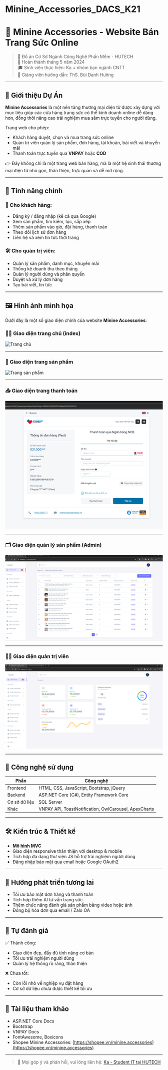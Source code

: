 # Minine_Accessories_DACS_K21
# 💍 Minine Accessories - Website Bán Trang Sức Online

> 📌 Đồ án Cơ Sở Ngành Công Nghệ Phần Mềm - HUTECH  
> 📅 Hoàn thành tháng 5 năm 2024  
> 🎓 Sinh viên thực hiện: Ka + nhóm bạn ngành CNTT  
> 🧠 Giảng viên hướng dẫn: ThS. Bùi Danh Hường  

---

## 🔮 Giới thiệu Dự Án

**Minine Accessories** là một nền tảng thương mại điện tử được xây dựng với mục tiêu giúp các cửa hàng trang sức có thể kinh doanh online dễ dàng hơn, đồng thời nâng cao trải nghiệm mua sắm trực tuyến cho người dùng.

Trang web cho phép:
- Khách hàng duyệt, chọn và mua trang sức online  
- Quản trị viên quản lý sản phẩm, đơn hàng, tài khoản, bài viết và khuyến mãi  
- Thanh toán trực tuyến qua **VNPAY** hoặc **COD**

👉 Đây không chỉ là một trang web bán hàng, mà là một hệ sinh thái thương mại điện tử nhỏ gọn, thân thiện, trực quan và dễ mở rộng.

---

## 🧪 Tính năng chính

### 🎯 Cho khách hàng:
- Đăng ký / đăng nhập (kể cả qua Google)
- Xem sản phẩm, tìm kiếm, lọc, sắp xếp
- Thêm sản phẩm vào giỏ, đặt hàng, thanh toán
- Theo dõi lịch sử đơn hàng
- Liên hệ và xem tin tức thời trang

### 🛠️ Cho quản trị viên:
- Quản lý sản phẩm, danh mục, khuyến mãi
- Thống kê doanh thu theo tháng
- Quản lý người dùng và phân quyền
- Duyệt và xử lý đơn hàng
- Tạo bài viết, tin tức

---

## 🖼️ Hình ảnh minh họa

Dưới đây là một số giao diện chính của website **Minine Accessories**:

### 🧑‍💻 Giao diện trang chủ (index)
![Trang chủ](./BaoCao/images_rb/index.png)

---

### 🛒 Giao diện trang sản phẩm
![Trang sản phẩm](./BaoCao/images_rb/sanpham.png)

---

### 📥 Giao diện trang thanh toán
![Trang thanh toán](./BaoCao/images_rb/thanhtoan.png)

---

### 🗂️ Giao diện quản lý sản phẩm (Admin)
![Quản lý sản phẩm](./BaoCao/images_rb/qlsanpham.png)

---

### 🧑‍💼 Giao diện quản trị viên
![Quản trị viên](./BaoCao/images_rb/admin.png)

---

## 🔧 Công nghệ sử dụng

| Phần | Công nghệ |
|------|-----------|
| Frontend | HTML, CSS, JavaScript, Bootstrap, jQuery |
| Backend | ASP.NET Core (C#), Entity Framework Core |
| Cơ sở dữ liệu | SQL Server |
| Khác | VNPAY API, ToastNotification, OwlCarousel, ApexCharts |

---

## 🛠️ Kiến trúc & Thiết kế
- **Mô hình MVC**
- Giao diện responsive thân thiện với desktop & mobile
- Tích hợp đa dạng thư viện JS hỗ trợ trải nghiệm người dùng
- Đăng nhập bảo mật qua email hoặc Google OAuth2

---

## 🚀 Hướng phát triển tương lai
- Tối ưu bảo mật đơn hàng và thanh toán
- Tích hợp thêm AI tư vấn trang sức
- Thêm chức năng đánh giá sản phẩm bằng video hoặc ảnh
- Đồng bộ hóa đơn qua email / Zalo OA

---

## 🧠 Tự đánh giá

✅ Thành công:
- Giao diện đẹp, đầy đủ tính năng cơ bản
- Tối ưu trải nghiệm người dùng
- Quản lý hệ thống rõ ràng, thân thiện

❌ Chưa tốt:
- Còn lỗi nhỏ về nghiệp vụ đặt hàng
- Cơ sở dữ liệu chưa được thiết kế tối ưu

---

## 📎 Tài liệu tham khảo
- ASP.NET Core Docs  
- Bootstrap  
- VNPAY Docs  
- FontAwesome, Boxicons  
- Shopee Minine Accessories: [https://shopee.vn/minine.accessories](https://shopee.vn/minine.accessories)

---

> 📧 Mọi góp ý và phản hồi, vui lòng liên hệ: [Ka - Student IT tại HUTECH](https://facebook.com/ltiuKa)


